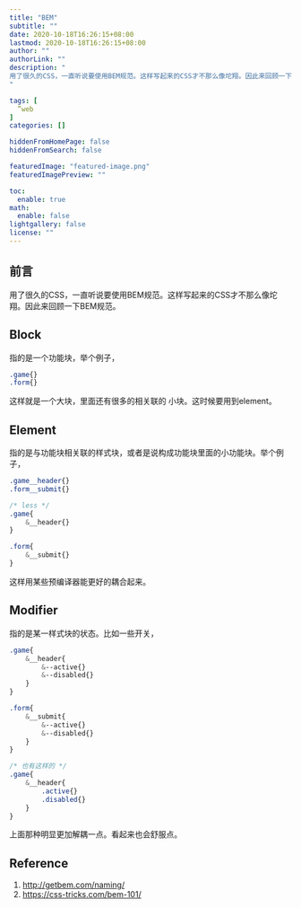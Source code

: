 ```yaml
---
title: "BEM"
subtitle: ""
date: 2020-10-18T16:26:15+08:00
lastmod: 2020-10-18T16:26:15+08:00
author: ""
authorLink: ""
description: "
用了很久的CSS，一直听说要使用BEM规范。这样写起来的CSS才不那么像坨翔。因此来回顾一下BEM规范。
"

tags: [
  ”web
]
categories: []

hiddenFromHomePage: false
hiddenFromSearch: false

featuredImage: "featured-image.png"
featuredImagePreview: ""

toc:
  enable: true
math:
  enable: false
lightgallery: false
license: ""
---
```


<!--more-->

## 前言

用了很久的CSS，一直听说要使用BEM规范。这样写起来的CSS才不那么像坨翔。因此来回顾一下BEM规范。

## Block

指的是一个功能块，举个例子，

```css
.game{}
.form{}
```

这样就是一个大块，里面还有很多的相关联的 小块。这时候要用到element。

## Element

指的是与功能块相关联的样式块，或者是说构成功能块里面的小功能块。举个例子，

```css
.game__header{}
.form__submit{}

/* less */
.game{
    &__header{}
}

.form{
    &__submit{}
}
```

这样用某些预编译器能更好的耦合起来。

## Modifier

指的是某一样式块的状态。比如一些开关，

```css
.game{
    &__header{
        &--active{}
        &--disabled{}
    }
}

.form{
    &__submit{
        &--active{}
        &--disabled{}
    }
}

/* 也有这样的 */
.game{
    &__header{
        .active{}
        .disabled{}
    }
}
```

上面那种明显更加解耦一点。看起来也会舒服点。

## Reference

1. <http://getbem.com/naming/>
2. <https://css-tricks.com/bem-101/>
